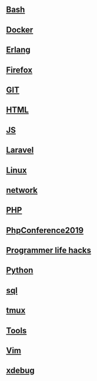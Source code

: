 ## [Bash](bash.md)
## [Docker]( docker )
## [Erlang](Erlang.md)
## [Firefox](Firefox.md)
## [GIT](git.md)
## [HTML](HTML.md)
## [JS](js.md)
## [Laravel](laravel.md)
## [Linux](Others.md)
## [network](curl.md)
## [PHP](php.md)
## [PhpConference2019](PhpConference2019.md)
## [Programmer life hacks](Programmer_life_hacks.md)
## [Python](Python.md)
## [sql](sql.md)
## [tmux](tmux.md)
## [Tools](tools.md)
## [Vim](vim.md)
## [xdebug](xdebug.md)









